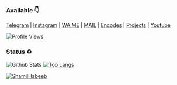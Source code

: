 

### Available 👇
[Telegram](https://t.me/shamilnelli) | [Instagram](https://instagram.com/shamil.nelli) | [WA.ME](https://wa.me/+919496300461) | [MAIL](mailto:shamilhabeeb5@gmail.com) | [Encodes](https://t.me/smlx265) | [Projects](https://t.me/mwkbots) | [Youtube](https://youtube.com/channel/UClP0fw_t0lOU1mYuL7gEa2g)

![Profile Views](https://hits.seeyoufarm.com/api/count/incr/badge.svg?url=https://github.com/shamilhabeebnelli/&title=Profile%20Visits)

### Status ♻️

![Github Stats](https://github-readme-stats.vercel.app/api?username=Shamilhabeebnelli&show_icons=true&include_all_commits=true&theme=onedark&cache_seconds=86400)
[![Top Langs](https://github-readme-stats.vercel.app/api/top-langs/?username=ShamilHabeebnelli&layout=compact&theme=onedark&cache_seconds=86400)](https://github.com/shamilhabeebnelli)

<p align="left"> <a href="https://github.com/ryo-ma/github-profile-trophy"><img src="https://github-profile-trophy.vercel.app/?username=shamilhabeebnelli&theme=onedark&cache_seconds=86400" alt="ShamilHabeeb" /></a> </p>
